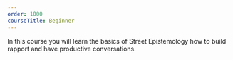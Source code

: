 ```yaml
---
order: 1000
courseTitle: Beginner
---
```


In this course you will learn the basics of Street Epistemology how to build rapport and have productive conversations.
